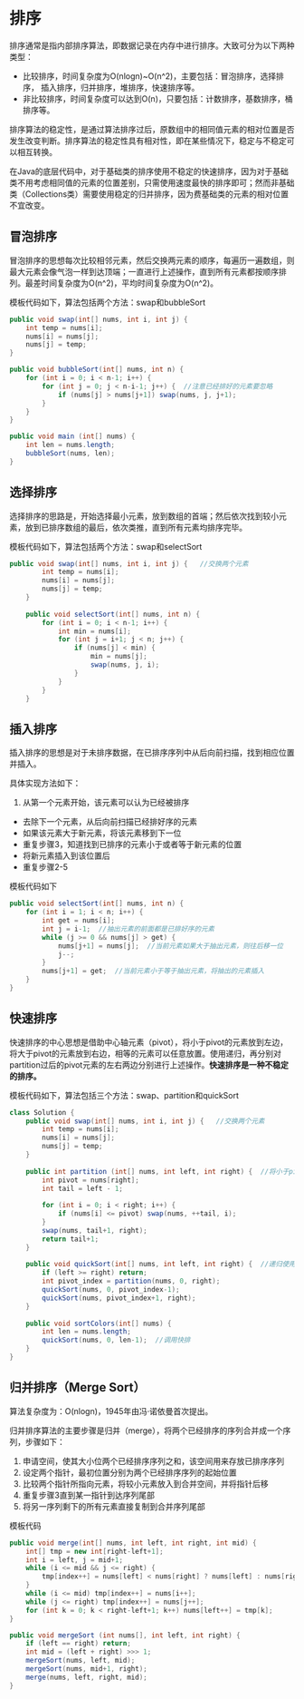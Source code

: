 # 排序
排序通常是指内部排序算法，即数据记录在内存中进行排序。大致可分为以下两种类型：

* 比较排序，时间复杂度为O(nlogn)~O(n^2)，主要包括：冒泡排序，选择排序， 插入排序，归并排序，堆排序，快速排序等。
* 非比较排序，时间复杂度可以达到O(n)，只要包括：计数排序，基数排序，桶排序等。

排序算法的稳定性，是通过算法排序过后，原数组中的相同值元素的相对位置是否发生改变判断。排序算法的稳定性具有相对性，即在某些情况下，稳定与不稳定可以相互转换。

在Java的底层代码中，对于基础类的排序使用不稳定的快速排序，因为对于基础类不用考虑相同值的元素的位置差别，只需使用速度最快的排序即可；然而非基础类（Collections类）需要使用稳定的归并排序，因为费基础类的元素的相对位置不宜改变。

## 冒泡排序
冒泡排序的思想每次比较相邻元素，然后交换两元素的顺序，每遍历一遍数组，则最大元素会像气泡一样到达顶端；一直进行上述操作，直到所有元素都按顺序排列。最差时间复杂度为O(n^2)，平均时间复杂度为O(n^2)。

模板代码如下，算法包括两个方法：swap和bubbleSort

```java
public void swap(int[] nums, int i, int j) {
	int temp = nums[i];
	nums[i] = nums[j];
	nums[j] = temp;
}

public void bubbleSort(int[] nums, int n) {
	for (int i = 0; i < n-1; i++) {
		for (int j = 0; j < n-i-1; j++) {  //注意已经排好的元素要忽略
			if (nums[j] > nums[j+1]) swap(nums, j, j+1);
		}
	}
}

public void main (int[] nums) {
	int len = nums.length;
	bubbleSort(nums, len);
}
```

## 选择排序
选择排序的思路是，开始选择最小元素，放到数组的首端；然后依次找到较小元素，放到已排序数组的最后，依次类推，直到所有元素均排序完毕。

模板代码如下，算法包括两个方法：swap和selectSort

```java
public void swap(int[] nums, int i, int j) {   //交换两个元素
        int temp = nums[i];
        nums[i] = nums[j];
        nums[j] = temp;
    }
    
    public void selectSort(int[] nums, int n) {
        for (int i = 0; i < n-1; i++) {
            int min = nums[i];
            for (int j = i+1; j < n; j++) {
                if (nums[j] < min) {
                    min = nums[j];
                    swap(nums, j, i);
                }
            }
        }
    }
```

## 插入排序
插入排序的思想是对于未排序数据，在已排序序列中从后向前扫描，找到相应位置并插入。

具体实现方法如下：


1. 从第一个元素开始，该元素可以认为已经被排序
* 去除下一个元素，从后向前扫描已经排好序的元素
* 如果该元素大于新元素，将该元素移到下一位
* 重复步骤3，知道找到已排序的元素小于或者等于新元素的位置
* 将新元素插入到该位置后
* 重复步骤2-5

模板代码如下

```java
public void selectSort(int[] nums, int n) {
	for (int i = 1; i < n; i++) {
		int get = nums[i];
		int j = i-1;  //抽出元素的前面都是已排好序的元素
		while (j >= 0 && nums[j] > get) {
			nums[j+1] = nums[j];  //当前元素如果大于抽出元素，则往后移一位
			j--;
		}
		nums[j+1] = get;  //当前元素小于等于抽出元素，将抽出的元素插入
	}
}
```
 


## 快速排序
快速排序的中心思想是借助中心轴元素（pivot），将小于pivot的元素放到左边，将大于pivot的元素放到右边，相等的元素可以任意放置。使用递归，再分别对partition过后的pivot元素的左右两边分别进行上述操作。**快速排序是一种不稳定的排序。**

模板代码如下，算法包括三个方法：swap、partition和quickSort

```java
class Solution {
    public void swap(int[] nums, int i, int j) {   //交换两个元素
        int temp = nums[i];
        nums[i] = nums[j];
        nums[j] = temp;
    }
    
    public int partition (int[] nums, int left, int right) {  //将小于pivot元素都放在左边，大于pivot的元素都放在右边
        int pivot = nums[right];
        int tail = left - 1;
        
        for (int i = 0; i < right; i++) {
            if (nums[i] <= pivot) swap(nums, ++tail, i);
        }
        swap(nums, tail+1, right);
        return tail+1;
    }
    
    public void quickSort(int[] nums, int left, int right) {  //递归使用快速排序
        if (left >= right) return;
        int pivot_index = partition(nums, 0, right);
        quickSort(nums, 0, pivot_index-1);
        quickSort(nums, pivot_index+1, right);
    }
    
    public void sortColors(int[] nums) {
        int len = nums.length;
        quickSort(nums, 0, len-1);  //调用快排
    }
}

```

## 归并排序（Merge Sort）

算法复杂度为：O(nlogn)，1945年由冯·诺依曼首次提出。

归并排序算法的主要步骤是归并（merge），将两个已经排序的序列合并成一个序列，步骤如下：

1. 申请空间，使其大小位两个已经排序序列之和，该空间用来存放已排序序列
2. 设定两个指针，最初位置分别为两个已经排序序列的起始位置
3. 比较两个指针所指向元素，将较小元素放入到合并空间，并将指针后移
4. 重复步骤3直到某一指针到达序列尾部
5. 将另一序列剩下的所有元素直接复制到合并序列尾部

模板代码

```java
public void merge(int[] nums, int left, int right, int mid) {
	int[] tmp = new int[right-left+1];
	int i = left, j = mid+1;
	while (i <= mid && j <= right) {
		tmp[index++] = nums[left] < nums[right] ? nums[left] : nums[right];
	}
	while (i <= mid) tmp[index++] = nums[i++];
	while (j <= right) tmp[index++] = nums[j++];
	for (int k = 0; k < right-left+1; k++) nums[left++] = tmp[k];
}

public void mergeSort (int nums[], int left, int right) {
	if (left == right) return;
	int mid = (left + right) >>> 1;
	mergeSort(nums, left, mid);
	mergeSort(nums, mid+1, right);
	merge(nums, left, right, mid);
}
```
